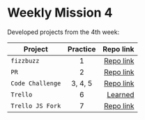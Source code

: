 # Weekly Mission 4

Developed projects from the 4th week:

| Project          | Practice |                                                                     Repo link |
| ---------------- | :------: | ----------------------------------------------------------------------------: |
| `fizzbuzz`       |    1     |                   [Repo link](https://github.com/JavierMendez-Coder/fizzbuzz) |
| `PR`             |    2     | [Repo link](https://github.com/JavierMendez-Coder/fizzbuzz-visualpartnership) |
| `Code Challenge` | 3, 4, 5  |        [Repo link](https://github.com/JavierMendez-Coder/visual-thinking-api) |
| `Trello`         |    6     |                                                                   [Learned]() |
| `Trello JS Fork` |    7     |        [Repo link](https://github.com/JavierMendez-Coder/visual-thinking-api) |
